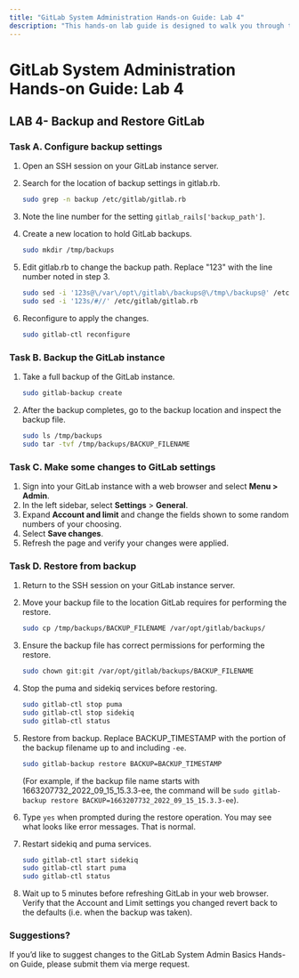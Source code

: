 ```yaml
---
title: "GitLab System Administration Hands-on Guide: Lab 4"
description: "This hands-on lab guide is designed to walk you through the lab exercises used in the GitLab System Administration course."
---
```


# GitLab System Administration Hands-on Guide: Lab 4


## LAB 4- Backup and Restore GitLab

### Task A. Configure backup settings

1. Open an SSH session on your GitLab instance server.
2. Search for the location of backup settings in gitlab.rb.

     ```bash
   sudo grep -n backup /etc/gitlab/gitlab.rb
     ```

3. Note the line number for the setting `gitlab_rails['backup_path']`.
4. Create a new location to hold GitLab backups.

     ```bash
   sudo mkdir /tmp/backups
     ```

5. Edit gitlab.rb to change the backup path. Replace "123" with the line number noted in step 3.

    ```bash
   sudo sed -i '123s@\/var\/opt\/gitlab\/backups@\/tmp\/backups@' /etc/gitlab/gitlab.rb
   sudo sed -i '123s/#//' /etc/gitlab/gitlab.rb
    ```

6. Reconfigure to apply the changes.

    ```bash
   sudo gitlab-ctl reconfigure
    ```

### Task B. Backup the GitLab instance

1. Take a full backup of the GitLab instance.

    ```bash
   sudo gitlab-backup create
    ```

2. After the backup completes, go to the backup location and inspect the backup file.

    ```bash
   sudo ls /tmp/backups
   sudo tar -tvf /tmp/backups/BACKUP_FILENAME
    ```

### Task C. Make some changes to GitLab settings

1. Sign into your GitLab instance with a web browser and select **Menu > Admin**.
2. In the left sidebar, select **Settings** > **General**.
3. Expand **Account and limit** and change the fields shown to some random numbers of your choosing.
4. Select **Save changes**.
5. Refresh the page and verify your changes were applied.

### Task D. Restore from backup

1. Return to the SSH session on your GitLab instance server.
2. Move your backup file to the location GitLab requires for performing the restore.

    ```bash
   sudo cp /tmp/backups/BACKUP_FILENAME /var/opt/gitlab/backups/
    ```

3. Ensure the backup file has correct permissions for performing the restore.

    ```bash
   sudo chown git:git /var/opt/gitlab/backups/BACKUP_FILENAME
    ```

4. Stop the puma and sidekiq services before restoring.

    ```bash
   sudo gitlab-ctl stop puma
   sudo gitlab-ctl stop sidekiq
   sudo gitlab-ctl status
    ```

5. Restore from backup. Replace BACKUP_TIMESTAMP with the portion of the backup filename up to and including `-ee`.

    ```bash
   sudo gitlab-backup restore BACKUP=BACKUP_TIMESTAMP
    ```

    (For example, if the backup file name starts with 1663207732_2022_09_15_15.3.3-ee, the command will be `sudo gitlab-backup restore BACKUP=1663207732_2022_09_15_15.3.3-ee`).

6. Type `yes` when prompted during the restore operation. You may see what looks like error messages. That is normal.

7. Restart sidekiq and puma services.

    ```bash
   sudo gitlab-ctl start sidekiq
   sudo gitlab-ctl start puma
   sudo gitlab-ctl status
    ```

8. Wait up to 5 minutes before refreshing GitLab in your web browser. Verify that the Account and Limit settings you changed revert back to the defaults (i.e. when the backup was taken).


### Suggestions?

If you’d like to suggest changes to the GitLab System Admin Basics Hands-on Guide, please submit them via merge request.


